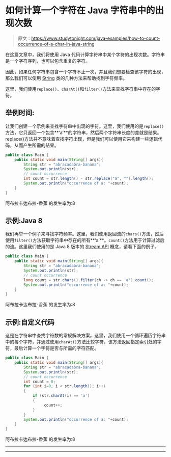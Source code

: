 # 如何计算一个字符在 Java 字符串中的出现次数

> 原文：<https://www.studytonight.com/java-examples/how-to-count-occurrence-of-a-char-in-java-string>

在这篇文章中，我们将使用 Java 代码计算字符串中某个字符的出现次数。字符串是一个字符序列，也可以包含重复的字符。

因此，如果任何字符串包含一个字符不止一次，并且我们想要检查该字符的出现，那么我们可以使用 [String](https://www.studytonight.com/java/string-handling-in-java.php) 类的几种方法来帮助找到字符频率。

这里，我们使用`replace()`、`charAt()`和`filter()`方法来查找字符串中存在的字符。

## 举例时间:

让我们创建一个示例来查找字符串中出现的字符。这里，我们使用的是`replace()`方法，它只返回一个包含**‘a’**的字符串，然后两个字符串长度的差就是结果。replace()方法并不意味着查找字符出现，但是我们可以使用它来构建一些逻辑代码，从而产生所需的结果。

```java
public class Main {
	public static void main(String[] args){
		String str = "abracadabra-banana";
		System.out.println(str);
		// count occurrence 
		int count = str.length() - str.replace("a", "").length();
		System.out.println("occurrence of a: "+count);
	}
}
```

阿布拉卡达布拉-香蕉
的发生率为:8

## 示例:Java 8

我们再举一个例子来寻找字符频率。这里，我们使用返回流的`chars()`方法，然后使用`filter()`方法获取字符串中存在的所有**‘a’**。`count()`方法用于计算过滤后的流。这里我们使用的是 Java 8 版本的 [Stream API](https://www.studytonight.com/java-8/java-8-stream-api) 概念，请看下面的例子。

```java
public class Main {
	public static void main(String[] args){
		String str = "abracadabra-banana";
		System.out.println(str);
		// count occurrence 
		long count = str.chars().filter(ch -> ch == 'a').count();
		System.out.println("occurrence of a: "+count);
	}
}
```

阿布拉卡达布拉-香蕉
的发生率为:8

## 示例:自定义代码

这是在字符串中查找字符数的常规解决方案。这里，我们使用一个循环遍历字符串中的每个字符，并通过使用`charAt()`方法比较字符，该方法返回指定索引处的字符，最后计算一个字符是否与所需的字符匹配。

```java
public class Main {
	public static void main(String[] args){
		String str = "abracadabra-banana";
		System.out.println(str);
		// count occurrence 
		int count = 0;
	    for (int i=0; i < str.length(); i++)
	    {
	        if (str.charAt(i) == 'a')
	        {
	             count++;
	        }
	    }
		System.out.println("occurrence of a: "+count);
	}
}
```

阿布拉卡达布拉-香蕉
的发生率为:8

* * *

* * *